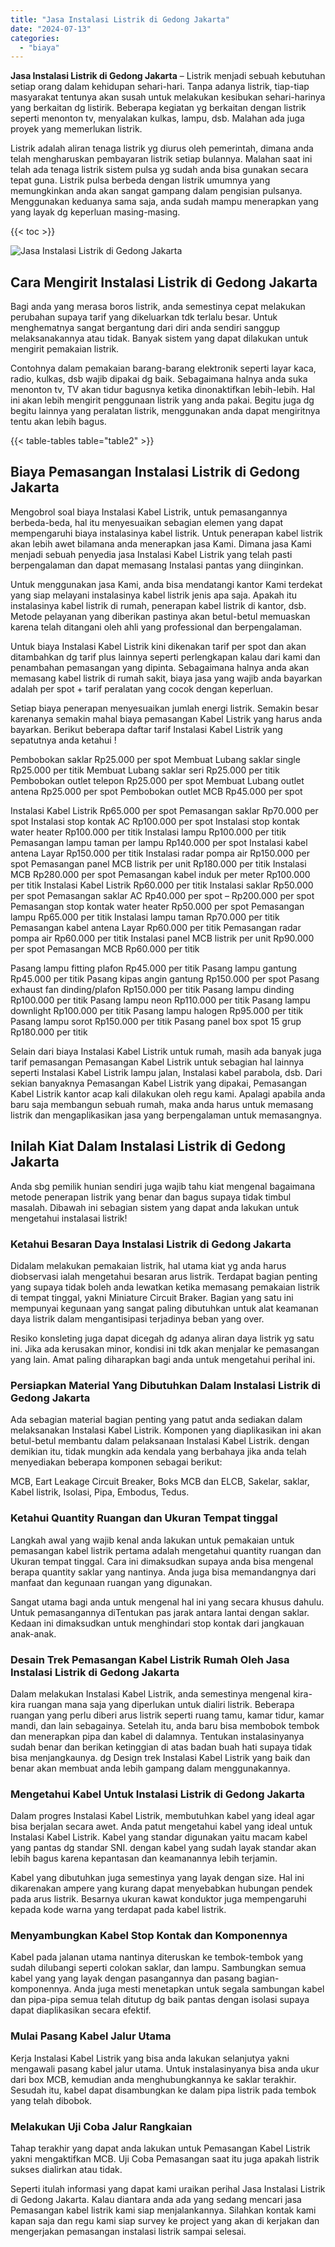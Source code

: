 ```yaml
---
title: "Jasa Instalasi Listrik di Gedong Jakarta"
date: "2024-07-13"
categories: 
  - "biaya"
---
```


**Jasa Instalasi Listrik di Gedong Jakarta** – Listrik menjadi sebuah kebutuhan setiap orang dalam kehidupan sehari-hari. Tanpa adanya listrik, tiap-tiap masyarakat tentunya akan susah untuk melakukan kesibukan sehari-harinya yang berkaitan dg listirik. Beberapa kegiatan yg berkaitan dengan listrik seperti menonton tv, menyalakan kulkas, lampu, dsb. Malahan ada juga proyek yang memerlukan listrik.

Listrik adalah aliran tenaga listrik yg diurus oleh pemerintah, dimana anda telah mengharuskan pembayaran listrik setiap bulannya. Malahan saat ini telah ada tenaga listrik sistem pulsa yg sudah anda bisa gunakan secara tepat guna. Listrik pulsa berbeda dengan listrik umumnya yang memungkinkan anda akan sangat gampang dalam pengisian pulsanya. Menggunakan keduanya sama saja, anda sudah mampu menerapkan yang yang layak dg keperluan masing-masing.

{{< toc >}}

![Jasa Instalasi Listrik di Gedong Jakarta](/images/instalasi-listrik-murah04.png)

## Cara Mengirit Instalasi Listrik di Gedong Jakarta

Bagi anda yang merasa boros listrik, anda semestinya cepat melakukan perubahan supaya tarif yang dikeluarkan tdk terlalu besar. Untuk menghematnya sangat bergantung dari diri anda sendiri sanggup melaksanakannya atau tidak. Banyak sistem yang dapat dilakukan untuk mengirit pemakaian listrik.

Contohnya dalam pemakaian barang-barang elektronik seperti layar kaca, radio, kulkas, dsb wajib dipakai dg baik. Sebagaimana halnya anda suka menonton tv, TV akan tidur bagusnya ketika dinonaktifkan lebih-lebih. Hal ini akan lebih mengirit penggunaan listrik yang anda pakai. Begitu juga dg begitu lainnya yang peralatan listrik, menggunakan anda dapat mengiritnya tentu akan lebih bagus.

{{< table-tables table="table2" >}}

## Biaya Pemasangan Instalasi Listrik di Gedong Jakarta

Mengobrol soal biaya Instalasi Kabel Listrik, untuk pemasangannya berbeda-beda, hal itu menyesuaikan sebagian elemen yang dapat mempengaruhi biaya instalasinya kabel listrik. Untuk penerapan kabel listrik akan lebih awet bilamana anda menerapkan jasa Kami. Dimana jasa Kami menjadi sebuah penyedia jasa Instalasi Kabel Listrik yang telah pasti berpengalaman dan dapat memasang Instalasi pantas yang diinginkan.

Untuk menggunakan jasa Kami, anda bisa mendatangi kantor Kami terdekat yang siap melayani instalasinya kabel listrik jenis apa saja. Apakah itu instalasinya kabel listrik di rumah, penerapan kabel listrik di kantor, dsb. Metode pelayanan yang diberikan pastinya akan betul-betul memuaskan karena telah ditangani oleh ahli yang professional dan berpengalaman.

Untuk biaya Instalasi Kabel Listrik kini dikenakan tarif per spot dan akan ditambahkan dg tarif plus lainnya seperti perlengkapan kalau dari kami dan penambahan pemasangan yang dipinta. Sebagaimana halnya anda akan memasang kabel listrik di rumah sakit, biaya jasa yang wajib anda bayarkan adalah per spot + tarif peralatan yang cocok dengan keperluan.

Setiap biaya penerapan menyesuaikan jumlah energi listrik. Semakin besar karenanya semakin mahal biaya pemasangan Kabel Listrik yang harus anda bayarkan. Berikut beberapa daftar tarif Instalasi Kabel Listrik yang sepatutnya anda ketahui !

Pembobokan saklar Rp25.000 per spot Membuat Lubang saklar single Rp25.000 per titik Membuat Lubang saklar seri Rp25.000 per titik Pembobokan outlet telepon Rp25.000 per spot Membuat Lubang outlet antena Rp25.000 per spot Pembobokan outlet MCB Rp45.000 per spot

Instalasi Kabel Listrik Rp65.000 per spot Pemasangan saklar Rp70.000 per spot Instalasi stop kontak AC Rp100.000 per spot Instalasi stop kontak water heater Rp100.000 per titik Instalasi lampu Rp100.000 per titik Pemasangan lampu taman per lampu Rp140.000 per spot Instalasi kabel antena Layar Rp150.000 per titik Instalasi radar pompa air Rp150.000 per spot Pemasangan panel MCB listrik per unit Rp180.000 per titik Instalasi MCB Rp280.000 per spot Pemasangan kabel induk per meter Rp100.000 per titik Instalasi Kabel Listrik Rp60.000 per titik Instalasi saklar Rp50.000 per spot Pemasangan saklar AC Rp40.000 per spot – Rp200.000 per spot Pemasangan stop kontak water heater Rp50.000 per spot Pemasangan lampu Rp65.000 per titik Instalasi lampu taman Rp70.000 per titik Pemasangan kabel antena Layar Rp60.000 per titik Pemasangan radar pompa air Rp60.000 per titik Instalasi panel MCB listrik per unit Rp90.000 per spot Pemasangan MCB Rp60.000 per titik

Pasang lampu fitting plafon Rp45.000 per titik Pasang lampu gantung Rp45.000 per titik Pasang kipas angin gantung Rp150.000 per spot Pasang exhaust fan dinding/plafon Rp150.000 per titik Pasang lampu dinding Rp100.000 per titik Pasang lampu neon Rp110.000 per titik Pasang lampu downlight Rp100.000 per titik Pasang lampu halogen Rp95.000 per titik Pasang lampu sorot Rp150.000 per titik Pasang panel box spot 15 grup Rp180.000 per titik

Selain dari biaya Instalasi Kabel Listrik untuk rumah, masih ada banyak juga tarif pemasangan Pemasangan Kabel Listrik untuk sebagian hal lainnya seperti Instalasi Kabel Listrik lampu jalan, Instalasi kabel parabola, dsb. Dari sekian banyaknya Pemasangan Kabel Listrik yang dipakai, Pemasangan Kabel Listrik kantor acap kali dilakukan oleh regu kami. Apalagi apabila anda baru saja membangun sebuah rumah, maka anda harus untuk memasang listrik dan mengaplikasikan jasa yang berpengalaman untuk memasangnya.

## Inilah Kiat Dalam Instalasi Listrik di Gedong Jakarta


Anda sbg pemilik hunian sendiri juga wajib tahu kiat mengenal bagaimana metode penerapan listrik yang benar dan bagus supaya tidak timbul masalah. Dibawah ini sebagian sistem yang dapat anda lakukan untuk mengetahui instalasai listrik!

### Ketahui Besaran Daya Instalasi Listrik di Gedong Jakarta

Didalam melakukan pemakaian listrik, hal utama kiat yg anda harus diobservasi ialah mengetahui besaran arus listrik. Terdapat bagian penting yang supaya tidak boleh anda lewatkan ketika memasang pemakaian listrik di tempat tinggal, yakni Miniature Circuit Braker. Bagian yang satu ini mempunyai kegunaan yang sangat paling dibutuhkan untuk alat keamanan daya listrik dalam mengantisipasi terjadinya beban yang over.

Resiko konsleting juga dapat dicegah dg adanya aliran daya listrik yg satu ini. Jika ada kerusakan minor, kondisi ini tdk akan menjalar ke pemasangan yang lain. Amat paling diharapkan bagi anda untuk mengetahui perihal ini.

### Persiapkan Material Yang Dibutuhkan Dalam Instalasi Listrik di Gedong Jakarta

Ada sebagian material bagian penting yang patut anda sediakan dalam melaksanakan Instalasi Kabel Listrik. Komponen yang diaplikasikan ini akan betul-betul membantu dalam pelaksanaan Instalasi Kabel Listrik. dengan demikian itu, tidak mungkin ada kendala yang berbahaya jika anda telah menyediakan beberapa komponen sebagai berikut:

MCB, Eart Leakage Circuit Breaker, Boks MCB dan ELCB, Sakelar, saklar, Kabel listrik, Isolasi, Pipa, Embodus, Tedus.

### Ketahui Quantity Ruangan dan Ukuran Tempat tinggal

Langkah awal yang wajib kenal anda lakukan untuk pemakaian untuk pemasangan kabel listrik pertama adalah mengetahui quantity ruangan dan Ukuran tempat tinggal. Cara ini dimaksudkan supaya anda bisa mengenal berapa quantity saklar yang nantinya. Anda juga bisa memandangnya dari manfaat dan kegunaan ruangan yang digunakan.

Sangat utama bagi anda untuk mengenal hal ini yang secara khusus dahulu. Untuk pemasangannya diTentukan pas jarak antara lantai dengan saklar. Kedaan ini dimaksudkan untuk menghindari stop kontak dari jangkauan anak-anak.

### Desain Trek Pemasangan Kabel Listrik Rumah Oleh Jasa Instalasi Listrik di Gedong Jakarta

Dalam melakukan Instalasi Kabel Listrik, anda semestinya mengenal kira-kira ruangan mana saja yang diperlukan untuk dialiri listrik. Beberapa ruangan yang perlu diberi arus listrik seperti ruang tamu, kamar tidur, kamar mandi, dan lain sebagainya. Setelah itu, anda baru bisa membobok tembok dan menerapkan pipa dan kabel di dalamnya. Tentukan instalasinyanya sudah benar dan berikan ketinggian di atas badan buah hati supaya tidak bisa menjangkaunya. dg Design trek Instalasi Kabel Listrik yang baik dan benar akan membuat anda lebih gampang dalam menggunakannya.

### Mengetahui Kabel Untuk Instalasi Listrik di Gedong Jakarta

Dalam progres Instalasi Kabel Listrik, membutuhkan kabel yang ideal agar bisa berjalan secara awet. Anda patut mengetahui kabel yang ideal untuk Instalasi Kabel Listrik. Kabel yang standar digunakan yaitu macam kabel yang pantas dg standar SNI. dengan kabel yang sudah layak standar akan lebih bagus karena kepantasan dan keamanannya lebih terjamin.

Kabel yang dibutuhkan juga semestinya yang layak dengan size. Hal ini dikarenakan ampere yang kurang dapat menyebabkan hubungan pendek pada arus listrik. Besarnya ukuran kawat konduktor juga mempengaruhi kepada kode warna yang terdapat pada kabel listrik.

### Menyambungkan Kabel Stop Kontak dan Komponennya

Kabel pada jalanan utama nantinya diteruskan ke tembok-tembok yang sudah dilubangi seperti colokan saklar, dan lampu. Sambungkan semua kabel yang yang layak dengan pasangannya dan pasang bagian-komponennya. Anda juga mesti menetapkan untuk segala sambungan kabel dan pipa-pipa semua telah ditutup dg baik pantas dengan isolasi supaya dapat diaplikasikan secara efektif.

### Mulai Pasang Kabel Jalur Utama

Kerja Instalasi Kabel Listrik yang bisa anda lakukan selanjutya yakni mengawali pasang kabel jalur utama. Untuk instalasinyanya bisa anda ukur dari box MCB, kemudian anda menghubungkannya ke saklar terakhir. Sesudah itu, kabel dapat disambungkan ke dalam pipa listrik pada tembok yang telah dibobok.

### Melakukan Uji Coba Jalur Rangkaian

Tahap terakhir yang dapat anda lakukan untuk Pemasangan Kabel Listrik yakni mengaktifkan MCB. Uji Coba Pemasangan saat itu juga apakah listrik sukses dialirkan atau tidak.

Seperti itulah informasi yang dapat kami uraikan perihal Jasa Instalasi Listrik di Gedong Jakarta. Kalau diantara anda ada yang sedang mencari jasa Pemasangan kabel listrik kami siap menjalankannya. Silahkan kontak kami kapan saja dan regu kami siap survey ke project yang akan di kerjakan dan mengerjakan pemasangan instalasi listrik sampai selesai.
